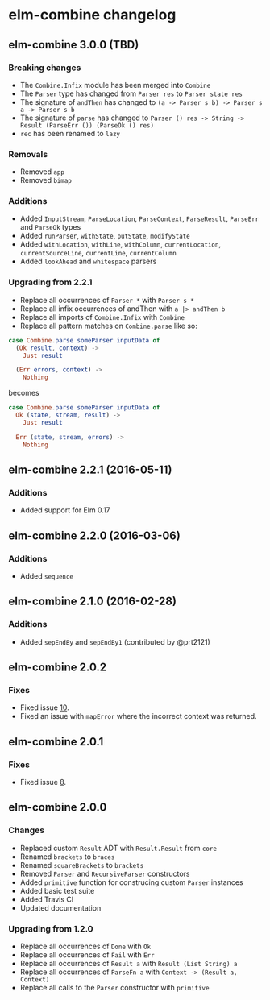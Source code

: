 # elm-combine changelog

## elm-combine 3.0.0 (TBD)

### Breaking changes

* The `Combine.Infix` module has been merged into `Combine`
* The `Parser` type has changed from `Parser res` to `Parser state res`
* The signature of `andThen` has changed to `(a -> Parser s b) -> Parser s a -> Parser s b`
* The signature of `parse` has changed to `Parser () res -> String -> Result (ParseErr ()) (ParseOk () res)`
* `rec` has been renamed to `lazy`

### Removals

* Removed `app`
* Removed `bimap`

### Additions

* Added `InputStream`, `ParseLocation`, `ParseContext`, `ParseResult`, `ParseErr` and `ParseOk` types
* Added `runParser`, `withState`, `putState`, `modifyState`
* Added `withLocation`, `withLine`, `withColumn`, `currentLocation`, `currentSourceLine`, `currentLine`, `currentColumn`
* Added `lookAhead` and `whitespace` parsers

### Upgrading from 2.2.1

* Replace all occurrences of `Parser *` with `Parser s *`
* Replace all infix occurrences of andThen with `a |> andThen b`
* Replace all imports of `Combine.Infix` with `Combine`
* Replace all pattern matches on `Combine.parse` like so:

``` elm
case Combine.parse someParser inputData of
  (Ok result, context) ->
    Just result

  (Err errors, context) ->
    Nothing
```

becomes

``` elm
case Combine.parse someParser inputData of
  Ok (state, stream, result) ->
    Just result

  Err (state, stream, errors) ->
    Nothing
```

## elm-combine 2.2.1 (2016-05-11)

### Additions

* Added support for Elm 0.17

## elm-combine 2.2.0 (2016-03-06)

### Additions

* Added `sequence`

## elm-combine 2.1.0 (2016-02-28)

### Additions

* Added `sepEndBy` and `sepEndBy1` (contributed by @prt2121)

## elm-combine 2.0.2

### Fixes

* Fixed issue [10](https://github.com/Bogdanp/elm-combine/issues/10).
* Fixed an issue with `mapError` where the incorrect context was returned.

## elm-combine 2.0.1

### Fixes

* Fixed issue [8](https://github.com/Bogdanp/elm-combine/issues/8).

## elm-combine 2.0.0

### Changes

* Replaced custom `Result` ADT with `Result.Result` from `core`
* Renamed `brackets` to `braces`
* Renamed `squareBrackets` to `brackets`
* Removed `Parser` and `RecursiveParser` constructors
* Added `primitive` function for construcing custom `Parser` instances
* Added basic test suite
* Added Travis CI
* Updated documentation

### Upgrading from 1.2.0

* Replace all occurrences of `Done` with `Ok`
* Replace all occurrences of `Fail` with `Err`
* Replace all occurrences of `Result a` with `Result (List String) a`
* Replace all occurrences of `ParseFn a` with `Context -> (Result a, Context)`
* Replace all calls to the `Parser` constructor with `primitive`
